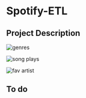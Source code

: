 # Spotify-ETL
## Project Description
![genres](https://user-images.githubusercontent.com/55677171/172041180-5efd4fbf-da71-4e2d-9bc5-16a4a7a6a2d6.png)

![song plays](https://user-images.githubusercontent.com/55677171/172041202-24599200-66c8-4689-900f-1df55634b8c4.png)



![fav artist](https://user-images.githubusercontent.com/55677171/172041283-f7f6fd0c-9129-485b-953c-9dd015be6822.png)

## To do
